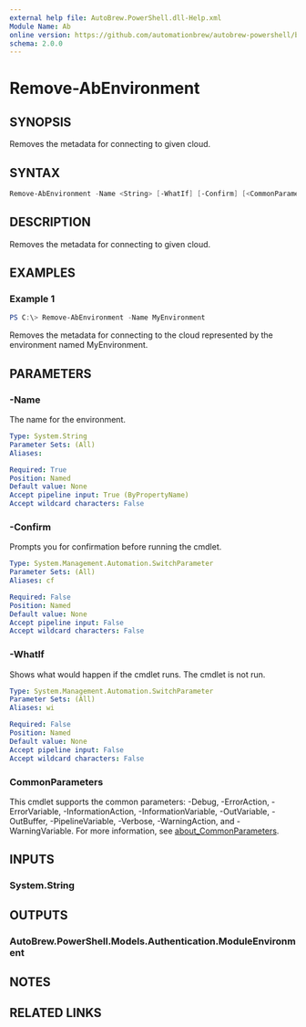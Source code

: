 ```yaml
---
external help file: AutoBrew.PowerShell.dll-Help.xml
Module Name: Ab
online version: https://github.com/automationbrew/autobrew-powershell/blob/main/docs/help/Remove-AbEnvironment.md
schema: 2.0.0
---
```


# Remove-AbEnvironment

## SYNOPSIS

Removes the metadata for connecting to given cloud.

## SYNTAX

```powershell
Remove-AbEnvironment -Name <String> [-WhatIf] [-Confirm] [<CommonParameters>]
```

## DESCRIPTION

Removes the metadata for connecting to given cloud.

## EXAMPLES

### Example 1

```powershell
PS C:\> Remove-AbEnvironment -Name MyEnvironment
```

Removes the metadata for connecting to the cloud represented by the environment named MyEnvironment.

## PARAMETERS

### -Name

The name for the environment.

```yaml
Type: System.String
Parameter Sets: (All)
Aliases:

Required: True
Position: Named
Default value: None
Accept pipeline input: True (ByPropertyName)
Accept wildcard characters: False
```

### -Confirm

Prompts you for confirmation before running the cmdlet.

```yaml
Type: System.Management.Automation.SwitchParameter
Parameter Sets: (All)
Aliases: cf

Required: False
Position: Named
Default value: None
Accept pipeline input: False
Accept wildcard characters: False
```

### -WhatIf

Shows what would happen if the cmdlet runs.
The cmdlet is not run.

```yaml
Type: System.Management.Automation.SwitchParameter
Parameter Sets: (All)
Aliases: wi

Required: False
Position: Named
Default value: None
Accept pipeline input: False
Accept wildcard characters: False
```

### CommonParameters

This cmdlet supports the common parameters: -Debug, -ErrorAction, -ErrorVariable, -InformationAction, -InformationVariable, -OutVariable, -OutBuffer, -PipelineVariable, -Verbose, -WarningAction, and -WarningVariable. For more information, see [about_CommonParameters](http://go.microsoft.com/fwlink/?LinkID=113216).

## INPUTS

### System.String

## OUTPUTS

### AutoBrew.PowerShell.Models.Authentication.ModuleEnvironment

## NOTES

## RELATED LINKS
